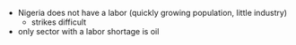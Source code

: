 - Nigeria does not have a labor (quickly growing population, little industry)
	- strikes difficult
- only sector with a labor shortage is oil

